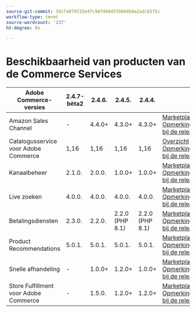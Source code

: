 ```yaml
---
source-git-commit: 3dc7a979f23e47c94fd6845f0864b8a2adc81f5c
workflow-type: tm+mt
source-wordcount: '137'
ht-degree: 6%

---
```

# Beschikbaarheid van producten van de Commerce Services


<table style="table-layout:auto">
  <thead>
    <tr>
      <th>Adobe Commerce-versies</th>
      <th>2.4.7-bèta2</th>
      <th>2.4.6.</th>
      <th>2.4.5.</th>
      <th>2.4.4.</th>
      <th></th>
    </tr>
  </thead>
  <tbody>
      <tr>
          <td>Amazon Sales Channel</td>
          <td>-</td>
          <td>4.4.0+</td>
          <td>4.3.0+</td>
          <td>4.3.0+</td>
          <td>
              <a href="https://commercemarketplace.adobe.com/magento-module-amazon.html">Marketplace</a><br/>
              <a href="https://experienceleague.adobe.com/docs/commerce-channels/amazon/release-notes.html">Opmerkingen bij de release</a><br/>
          </td>
      </tr>
      <tr>
          <td>Catalogusservice voor Adobe Commerce</td>
          <td>1,16</td>
          <td>1,16</td>
          <td>1,16</td>
          <td>1,16</td>
          <td>
              <a href="https://experienceleague.adobe.com/docs/commerce-merchant-services/catalog-service/guide-overview.html">Overzicht</a><br/>
              <a href="https://experienceleague.adobe.com/docs/commerce-merchant-services/catalog-service/release-notes.html">Opmerkingen bij de release</a><br/>
          </td>
      </tr>
      <tr>
          <td>Kanaalbeheer</td>
          <td>2.1.0.</td>
          <td>2.0.0.</td>
          <td>1.0.0+</td>
          <td>1.0.0+</td>
          <td>
              <a href="https://commercemarketplace.adobe.com/magento-channel-manager.html">Marketplace</a><br/>
              <a href="https://experienceleague.adobe.com/docs/commerce-channels/channel-manager/release-notes.html">Opmerkingen bij de release</a><br/>
          </td>
      </tr>
      <tr>
          <td>Live zoeken</td>
          <td>4.0.0.</td>
          <td>4.0.0.</td>
          <td>4.0.0.</td>
          <td>4.0.0.</td>
          <td>
              <a href="https://commercemarketplace.adobe.com/magento-live-search.html">Marketplace</a><br/>
              <a href="https://experienceleague.adobe.com/docs/commerce-merchant-services/live-search/release-notes.html">Opmerkingen bij de release</a><br/>
          </td>
      </tr>
      <tr>
          <td>Betalingsdiensten</td>
          <td>2.3.0.</td>
          <td>2.2.0.</td>
          <td>2.2.0 (PHP 8.1)</td>
          <td>2.2.0 (PHP 8.1)</td>
          <td>
              <a href="https://commercemarketplace.adobe.com/magento-payment-services.html">Marketplace</a><br/>
              <a href="https://experienceleague.adobe.com/docs/commerce-merchant-services/payment-services/release-notes.html">Opmerkingen bij de release</a><br/>
          </td>
      </tr>
      <tr>
          <td>Product Recommendations</td>
          <td>5.0.1.</td>
          <td>5.0.1.</td>
          <td>5.0.1.</td>
          <td>5.0.1.</td>
          <td>
              <a href="https://commercemarketplace.adobe.com/magento-product-recommendations.html">Marketplace</a><br/>
              <a href="https://experienceleague.adobe.com/docs/commerce-merchant-services/product-recommendations/release-notes.html">Opmerkingen bij de release</a><br/>
          </td>
      </tr>
      <tr>
          <td>Snelle afhandeling</td>
          <td>-</td>
          <td>1.0.0+</td>
          <td>1.2.0+</td>
          <td>1.0.0+</td>
          <td>
              <a href="https://commercemarketplace.adobe.com/magento-quick-checkout.html">Marketplace</a><br/>
              <a href="https://experienceleague.adobe.com/docs/commerce-merchant-services/product-recommendations/release-notes.html">Opmerkingen bij de release</a><br/>
          </td>
      </tr>
      <tr>
          <td>Store Fulfillment voor Adobe Commerce</td>
          <td>-</td>
          <td>1.5.0.</td>
          <td>1.2.0+</td>
          <td>1.2.0+</td>
          <td>
              <a href="https://commercemarketplace.adobe.com/store-fulfillment-magento-walmart.html">Marketplace</a><br/>
              <a href="https://experienceleague.adobe.com/docs/commerce-merchant-services/store-fulfillment/release-notes.html">Opmerkingen bij de release</a><br/>
          </td>
      </tr>
  </tbody>
</table>
